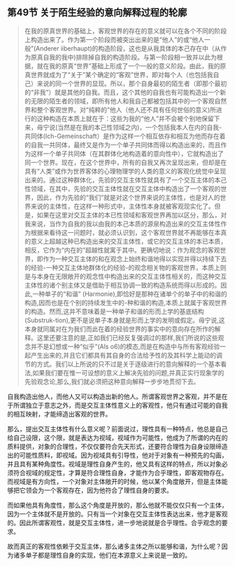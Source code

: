 <h2>第49节 关于陌生经验的意向解释过程的轮廓</h2><blockquote data-pid="0hOAAVpl">在我的原真世界的基础上，客观世界的存在的意义就可以在各个不同的阶段上构造出来了。作为第一个阶段而被突出出来的是“他人”的或“他人一般”(Anderer iiberhaupt)的构造阶段，这也是从我具体的本己存在中（从作为原真自我的我中)排除掉自我的构造阶段。与第一阶段相一致并以此为根据，就在我的原真“世界”基础上形成了一个一般的意义阶段。由此，我的原真世界就成为了“关于”某个确定的“客观”世界，即对每个人（也包括我自己）来说的同一个世界的显现。所以，那个自身最初的陌生者（即那个最初的“非我”）就是其他的自我。而且，这个其他的自我也有可能构造出一个新的无限的陌生者的领域，即所有他人和我自己都被包括其中的一个客观自然界和整个客观世界。对“纯粹的”他人（他人还不具有任何世俗的意义)所进行的这种构造在本质上就在于：这些为我的“他人”并不会被个别地保留下来，毋宁说(当然是在我的本己性领域之内)，一个包括我本人在内的自我-共同体(Ich-Gemeinschaft）是作为这样一个相互依存和相互为他而存在着的自我一共同体，最终又是作为一个单子共同体而得以构造出来的，而且作为这样一个单子共同体（在其群体化地构造着的意向性中），它就构造出了同一个世界。现在，在这个世界中，所有的自我又再次呈现出来，但却是在具有“人类”或作为世界客体的心理物理学的人类的意义的客观化统觉中呈现出来的。通过这种群体化，先验的交互主体性就具有了一个交互主体的本己性领域，在其中，先验的交互主体性就在交互主体中构造出了一个客观的世界，因此，作为先验的“我们”就是对这个世界来说的主体性，也是对人的世界来说的主体性，在这样一种形式中，主体性本身就被客观现实化了。但是，如果在这里对交互主体的本已性领域和客观世界再加以区分，那么，对我来说，当作为自我的我以由我的本己本质的源泉构造出来的交互主体性作为根据来看待这一问题时，就必须认识到，这个客观世界就不再能够在本真的意义上超越这种已构造出来的交互主体性，或它的交互主体的本已本质，相反，它作为“内在的”超越性就寓于其中。更确切地说：作为观念的客观世界，即作为一种交互主体的和在观念上始终和谐地得以实现并得以持续下去的经验-一种交互主体地群体化的经验-的观念相关物的客观世界，本质上则是与本身在无限敞开的观念性中构造出来的交互主体性相关的，而这种交互主体性的诸个别主体又是借助于相互协调一致的构造系统而得以形成的。因此,一种单子的“和谐” (Harmonie),即恰好是那种在诸单个的单子中的和谐的构造,因而也是在个别的持续发生中的-种和谐的构造,本质上就属于客观世界的构造。然而,这并不意味着是一种单子和谐的形而上学的基底结构(Substruk-tion),更不是说单子本身就是形而上学的发明或假定。毋宁说,这本身就同属对在为我们而此在着的经验世界的事实中的意向存在所作的解释。这里还要注意的是,正如我们已经反复强调过的那样,我们所说的这些观念并不是幻想或一种“似乎”(Als o6)的模态,而是在构造中与所有客观经验一起产生出来的,并且它们都具有其自身的合法给予性的及其科学上能动的调节的方式。我们以上所说的只不过是关于逐级进行的意向解释的一个基本看法,如果我们要在惟一可设想的意义上解决先验的问题,并真正实行现象学的先验观念论,那么,我们就必须把这种意向解释一步步地贯彻下去。</blockquote><p data-pid="EiztXPjX">自我构造出他人，而他人又可以构造出新的他人。所谓客观世界之客观，并不是在于所谓独立于意志之外，而是交互主体性意义上的客观性，他只有通过可能的自我的相互映射，才能缔造出客观的世界。</p><p data-pid="j-vIFNlu">那么，提出交互主体性有什么意义呢？前面说过，理性具有一种特点，他总是自己给自己设限，这个限，就是表达为视域，视域作为可能性，他成为了所谓的内在的质料提供，对象的合理性，不仅仅要符合先天形式，还要符合理性为自身设限缔造出的可能性质料，即视域。因为视域具有引导性，他对于对象有一种预先的勾画，并且具有某种角度性。视域是理性自身产生的，他又具有这样的特点，所以对象必须符合视域的规定性，才算是符合理性自身，才能作为合乎理性，即客观物存在。而视域是有方向性，一个对象对主体敞开的时候，他以某个角度敞开，但是主体能够把它领会为一个客观存在，因为他符合了理性自身的要求。</p><p data-pid="kqUoNXtK">而如果他具有角度性，那么这个角度是开放的，那么他就不能仅仅只有一个主体，因为一个主体就不是开放的。只有当一个对象在交互主体性表达出来，他才是客观的。因此所谓客观性，就是交互主体性，进一步地说就是合乎理性。合乎观念的要求。</p><p data-pid="Vs77qLdP">故而真正的客观性依赖于交互主体，那么诸多主体之所以能够和谐，为什么呢？因为诸多单子都是理性自身的实现，他们在本源意义上来说是一致的。</p><p></p>